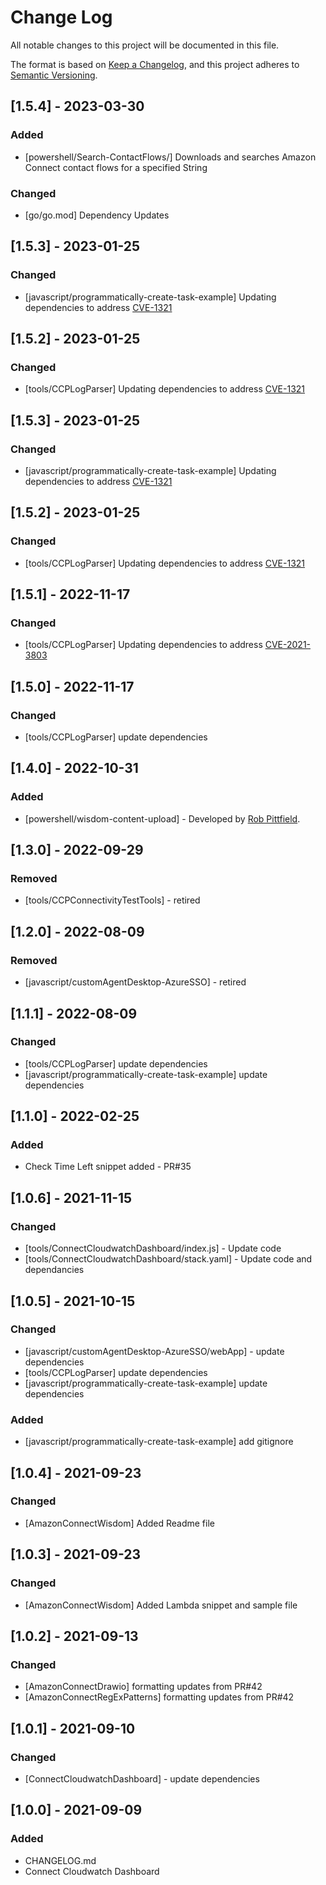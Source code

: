 # Change Log
All notable changes to this project will be documented in this file.

The format is based on [Keep a Changelog](https://keepachangelog.com/en/1.0.0/),
and this project adheres to [Semantic Versioning](https://semver.org/spec/v2.0.0.html).
## [1.5.4] - 2023-03-30
### Added
 - [powershell/Search-ContactFlows/] Downloads and searches Amazon Connect contact flows for a specified String
### Changed
 - [go/go.mod] Dependency Updates
## [1.5.3] - 2023-01-25
### Changed
 - [javascript/programmatically-create-task-example] Updating dependencies to address [CVE-1321](https://cwe.mitre.org/data/definitions/1321.html)
## [1.5.2] - 2023-01-25
### Changed
 - [tools/CCPLogParser] Updating dependencies to address [CVE-1321](https://cwe.mitre.org/data/definitions/1321.html)
## [1.5.3] - 2023-01-25
### Changed
 - [javascript/programmatically-create-task-example] Updating dependencies to address [CVE-1321](https://cwe.mitre.org/data/definitions/1321.html)
## [1.5.2] - 2023-01-25
### Changed
 - [tools/CCPLogParser] Updating dependencies to address [CVE-1321](https://cwe.mitre.org/data/definitions/1321.html)
## [1.5.1] - 2022-11-17
### Changed
 - [tools/CCPLogParser] Updating dependencies to address [CVE-2021-3803](https://nvd.nist.gov/vuln/detail/CVE-2021-3803)
## [1.5.0] - 2022-11-17
### Changed
 - [tools/CCPLogParser] update dependencies
## [1.4.0] - 2022-10-31
### Added
- [powershell/wisdom-content-upload] - Developed by [Rob Pittfield](https://github.com/robpittfield2).

## [1.3.0] - 2022-09-29
### Removed
 - [tools/CCPConnectivityTestTools] - retired

## [1.2.0] - 2022-08-09
### Removed
 - [javascript/customAgentDesktop-AzureSSO] - retired

## [1.1.1] - 2022-08-09
### Changed
 - [tools/CCPLogParser] update dependencies
 - [javascript/programmatically-create-task-example] update dependencies


## [1.1.0] - 2022-02-25
### Added
 - Check Time Left snippet added - PR#35

## [1.0.6] - 2021-11-15
### Changed
 - [tools/ConnectCloudwatchDashboard/index.js] - Update code
 - [tools/ConnectCloudwatchDashboard/stack.yaml] - Update code and dependancies
## [1.0.5] - 2021-10-15
### Changed
 - [javascript/customAgentDesktop-AzureSSO/webApp] - update dependencies
 - [tools/CCPLogParser] update dependencies
 - [javascript/programmatically-create-task-example] update dependencies

### Added
 - [javascript/programmatically-create-task-example] add gitignore

## [1.0.4] - 2021-09-23
### Changed
 - [AmazonConnectWisdom] Added Readme file
## [1.0.3] - 2021-09-23
### Changed
 - [AmazonConnectWisdom] Added Lambda snippet and sample file
## [1.0.2] - 2021-09-13
### Changed
 - [AmazonConnectDrawio] formatting updates from PR#42
 - [AmazonConnectRegExPatterns] formatting updates from PR#42

## [1.0.1] - 2021-09-10
### Changed
- [ConnectCloudwatchDashboard] - update dependencies

## [1.0.0] - 2021-09-09
### Added
- CHANGELOG.md
- Connect Cloudwatch Dashboard
